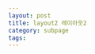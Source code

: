 ```yaml
---
layout: post
title: layout2 레이아웃2
category: subpage
tags: 
---
```


<!DOCTYPE html>
<html>
    <head>
        <title>layout2</title>
        <meta charset="utf-8" />
        <style>
            #wrap{
                min-width : 1000px;
                
                margin: 0px auto;
            }
            header{
                display: flex;
                justify-content: space-between;
                background-color:rgb(10, 202, 125);
                color: white;
                padding: 10px 50px;
            }
            header ul{
                list-style: none;
                display: flex;
            }
            header li{
                flex-grow:1;
                padding: 0px 10px; /*간격 띄우기*/
            }
            header h1{
                margin: 4px 0px;
            }
            header h1 span{
                color: rgb(211, 211, 6);
            }
            #main_visual{
                background-image: url("main_visual.png");
                padding: 100px;
                color: white;
                text-align: center;
                background-size: 100px auto;
                background-repeat: no-repeat;
                background-color: black;
                background-position: 50% 50%;
                background-size: contain; /* 담기도록 */
                background-size: cover; /* 씌워지도록 */
            }
            #main_visual h2{
                font-size: 40px;
                letter-spacing: 20px;
                margin: 0px;
            }
            #main_visual p{
                margin: 0px;
            }
            .button{
                background-color: rgb(173, 173, 0);
                display: inline-block;
                padding: 5px 30px;
                color: black;
                margin-top: 100px;
            }
            section{
                text-align: center;
            }
            section h3{
                color: rgb(3, 151, 77);
                font-size: 30px;
            }
            #content1{
                padding: 80px;
            }
            #content1 ul{
                display: flex;
                list-style: none;
                padding: 0px;
                margin-top: 100px;
            }
            #content1 li{
                flex:1;
                border-right: solid 1px gray;
                padding: 50px;
            }
            #content1 li:last-child{
                border: none;
            }
            #content1 dd{
                margin: 0px;
            }
            #content2 ul{
                display: flex;
                flex-direction: row;
                flex-wrap: wrap; 
                /* 유연-줄바꿈 : 줄바꿈 하기 */
                list-style: none;
                padding: 0px;
                margin-top: 100px;
            }
            #content2 li{
                width: 25%; /* 넓이를 1/4로 */
                /* 들어갈 수 있는 공간을 100%로 봤을때 */
            }
            #content2 li img{
                width: 100%; /* 들어갈 수 있는 공간의 100% */
                display: block; 
            }
        </style>
    </head>
    <body>
        <div id="wrap">
            <header>
                <h1>MY<span>FOLIO</span></h1>
                <ul>
                    <li>HOME</li>
                    <li>ABOUT ME</li>
                    <li>SERVICE</li>
                    <li>MY WORK</li>
                    <li>CONTACT ME</li>
                </ul>
            </header>
            <div id="main_visual">
                <p>Lorem ipsum dolor sit iusmod tempor</p>
                <h2>incididunt bore</h2>
                <p>Orem ipsum dolor sit amet, consectetur</p>
                
                <div class="button">KNOW MORE</div>
            </div>
            <section id="content1">
                <h3>ABOUT ME</h3>
                <p>
                    abcdefg abcdefg abcdefg abcdefg abcdefg abcdefg abcdefg
                    abcdefg abcdefg abcdefg abcdefg abcdefg abcdefg abcdefg
                    abcdefg abcdefg abcdefg abcdefg abcdefg abcdefg abcdefg
                    abcdefg abcdefg abcdefg abcdefg abcdefg abcdefg abcdefg
                </p>
                <ul>
                    <li>
                        <img src="icon1.png" />
                        <dl>
                            <dt>Title goes here</dt>
                            <dd>
                                onsectetur adipisicing elit, sedo eiusmod tempor 
                                incidi et dolorerserss eerhfre mag.
                            </dd>
                        </dl>
                    </li>
                    <li>
                        <img src="icon2.png" />
                        <dl>
                            <dt>Title goes here</dt>
                            <dd>
                                onsectetur adipisicing elit, sedo eiusmod tempor 
                                incidi et dolorerserss eerhfre mag.
                            </dd>
                        </dl>
                    </li>
                    <li>
                        <img src="icon3.png" />
                        <dl>
                            <dt>Title goes here</dt>
                            <dd>
                                onsectetur adipisicing elit, sedo eiusmod tempor 
                                incidi et dolorerserss eerhfre mag.
                            </dd>
                        </dl>
                    </li>
                    <li>
                        <img src="icon4.png" />
                        <dl>
                            <dt>Title goes here</dt>
                            <dd>
                                onsectetur adipisicing elit, sedo eiusmod tempor 
                                incidi et dolorerserss eerhfre mag.
                            </dd>
                        </dl>
                    </li>
                </ul>
            </section>
            <section id="content2">
                <h3>MY WORK</h3>
                <p>
                    Lorem ipsum dolor sit amet, consectetur adipisicing elit, 
                    sed do eiusmod tempor <br /> incididunt ut labore et dolore magna 
                    aliqua.
                </p>
                <ul>
                    <li><img src="work1.png" /></li>
                    <li><img src="work2.png" /></li>
                    <li><img src="work3.png" /></li>
                    <li><img src="work4.png" /></li>
                    <li><img src="work5.png" /></li>
                    <li><img src="work6.png" /></li>
                    <li><img src="work7.png" /></li>
                    <li><img src="work8.png" /></li>
                </ul>
            </section>
        </div>
    </body>
</html>
